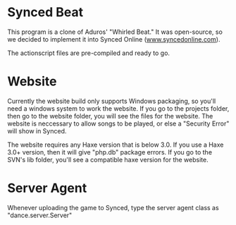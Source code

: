 # Synced Beat
This program is a clone of Aduros' "Whirled Beat." 
It was open-source, so we decided to implement it into Synced Online (www.syncedonline.com).

The actionscript files are pre-compiled and ready to go.

# Website
Currently the website build only supports Windows packaging, so you'll need a windows system to work the website.
If you go to the projects folder, then go to the website folder, you will see the files for the website.
The website is neccessary to allow songs to be played, or else a "Security Error" will show in Synced.

The website requires any Haxe version that is below 3.0.
If you use a Haxe 3.0+ version, then it will give "php.db" package errors.
If you go to the SVN's lib folder, you'll see a compatible haxe version for the website.

# Server Agent
Whenever uploading the game to Synced, type the server agent class as "dance.server.Server"